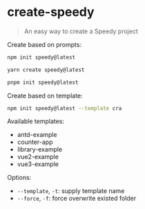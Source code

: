 # create-speedy

> An easy way to create a Speedy project

Create based on prompts:

```bash
npm init speedy@latest

yarn create speedy@latest

pnpm init speedy@latest
```

Create based on template:

```bash
npm init speedy@latest --template cra
```

Available templates:

- antd-example
- counter-app
- library-example
- vue2-example
- vue3-example

Options:

- `--template`, `-t`: supply template name
- `--force`, `-f`: force overwrite existed folder
